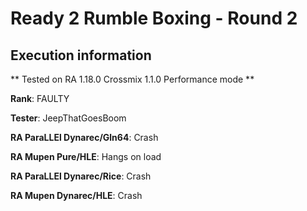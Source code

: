 # Ready 2 Rumble Boxing - Round 2 

## Execution information


** Tested on RA 1.18.0 Crossmix 1.1.0 Performance mode **


**Rank**: FAULTY


**Tester**: JeepThatGoesBoom



**RA ParaLLEl Dynarec/Gln64**: Crash


**RA Mupen Pure/HLE**: Hangs on load


**RA ParaLLEl Dynarec/Rice**: Crash


**RA Mupen Dynarec/HLE**: Crash
